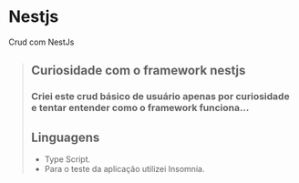 # Nestjs
Crud com NestJs
>## Curiosidade com o framework nestjs
>### Criei este crud básico de usuário apenas por curiosidade e tentar entender como o framework funciona...
> ## Linguagens
> - Type Script.
> - Para o teste da aplicação utilizei Insomnia.
